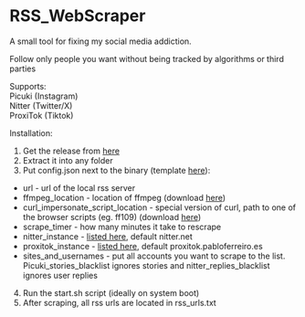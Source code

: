 # RSS_WebScraper
A small tool for fixing my social media addiction.

Follow only people you want without being tracked by algorithms or third parties

Supports:\
Picuki (Instagram)\
Nitter (Twitter/X)\
ProxiTok (Tiktok)

Installation:
1. Get the release from [here](https://github.com/dlabaja/RSS_WebScraper/releases/latest)
2. Extract it into any folder
3. Put config.json next to the binary (template [here](https://gist.github.com/dlabaja/79db7b135132c5707167a45afa2ab3ab)):
- url - url of the local rss server
- ffmpeg_location - location of ffmpeg (download [here](https://ffmpeg.org/))
- curl_impersonate_script_location - special version of curl, path to one of the browser scripts (eg. ff109) (download [here](https://github.com/lwthiker/curl-impersonate))
- scrape_timer - how many minutes it take to rescrape
- nitter_instance - [listed here](https://github.com/zedeus/nitter/wiki/Instances), default nitter.net
- proxitok_instance - [listed here](https://github.com/pablouser1/ProxiTok/wiki/Public-instances), default proxitok.pabloferreiro.es
- sites_and_usernames - put all accounts you want to scrape to the list. Picuki_stories_blacklist ignores stories and nitter_replies_blacklist ignores user replies
4. Run the start.sh script (ideally on system boot)
5. After scraping, all rss urls are located in rss_urls.txt

